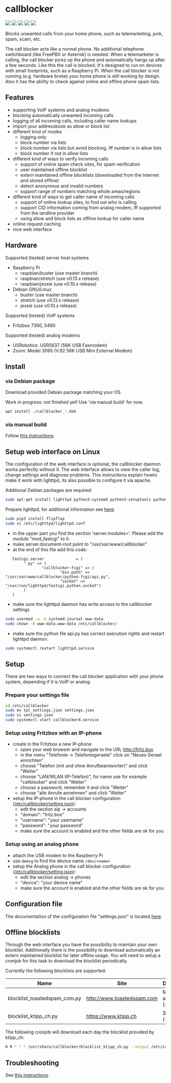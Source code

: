 # callblocker

![](https://github.com/pamapa/callblocker/workflows/Test/badge.svg)
![](https://github.com/pamapa/callblocker/workflows/Frontend/badge.svg)
![](https://github.com/pamapa/callblocker/workflows/Debian/badge.svg)
![](https://github.com/pamapa/callblocker/workflows/Raspbian/badge.svg)
![](https://github.com/pamapa/callblocker/workflows/Ubuntu/badge.svg)

Blocks unwanted calls from your home phone, such as telemarketing, junk, spam, scam, etc.

The call blocker acts like a normal phone. No additional telephone switchboard (like FreePBX or Asterisk) is needed. When a telemarketer is calling, the call blocker picks up the phone and automatically hangs up after a few seconds. Like this the call is blocked. It's designed to run on devices with small footprints, such as a Raspberry Pi. When the call blocker is not running (e.g. hardware broke) your home phone is still working by design. Also it has the ability to check against online and offline phone spam lists.


## Features
- supporting VoIP systems and analog modems
- blocking automatically unwanted incoming calls
- logging of all incoming calls, including caller name lookups
- import your addressbook as allow or block list
- different kind of modes
  - logging only
  - block number via lists
  - block number via lists but avoid blocking, iff number is in allow lists
  - block number if not in allow lists
- different kind of ways to verify incoming calls
  - support of online spam check sites, for spam verification
  - user maintained offline blocklist
  - extern maintained offline blocklists (downloaded from the Internet and stored offline)
  - detect anonymous and invalid numbers
  - support range of numbers matching whole areas/regions
- different kind of ways to get caller name of incoming calls
  - support of online lookup sites, to find out who is calling
  - support CID information coming from analog modem, iff supported from the landline provider
  - using allow and block lists as offline lookup for caller name
- online request caching
- nice web interface


## Hardware
Supported (tested) server host systems
- Raspberry Pi
  - raspbian/buster (use master branch)
  - raspbian/stretch (use v0.13.x release)
  - raspbian/jessie (use v0.10.x release)
- Debian GNU/Linux
  - buster (use master branch)
  - stretch (use v0.13.x release)
  - jessie (use v0.10.x release)

Supported (tested) VoIP systems
- Fritzbox 7390, 5490

Supported (tested) analog modems
- USRobotics: USR5637 (56K USB Faxmodem)
- Zoom: Model 3095 (V.92 56K USB Mini External Modem)


## Install

### via Debian package
Download provided Debian package matching your OS.

Work in progress: not finished yet! Use 'via manual build' for now.

```bash
apt install ./callblocker_*.deb
```

### via manual build
Follow [this instructions](/docs/development.md).


## <a name="webInterface"></a> Setup web interface on Linux
The configuration of the web interface is optional, the callblocker daemon works perfectly without it.
The web interface allows to view the caller log, change settings and diagnose problems. This instructions
explain howto make it work with lighttpd, its also possible to configure it via apache.

Additional Debian packages are required:
```bash
sudo apt-get install lighttpd python3-systemd python3-setuptools python3-wheel
```

Prepare lighttpd, for additional information
see [here](http://redmine.lighttpd.net/projects/lighttpd/wiki/Docs_ModFastCGI):
```bash
sudo pip3 install flipflop
sudo vi /etc/lighttpd/lighttpd.conf
```
- in the upper part you find the section 'server.modules='. Please add the module "mod_fastcgi" to it.
- make server.document-root point to "/usr/var/www/callblocker"
- at the end of this file add this code:
```section
   fastcgi.server              = (
        ".py" => (
                "callblocker-fcgi" => (
                        "bin-path" => "/usr/var/www/callblocker/python-fcgi/api.py",
                        "socket" => "/var/run/lighttpd/fastcgi.python.socket")
        )
   )
```
- make sure the lighttpd daemon has write access to the callblocker settings
```bash
sudo usermod -a -G systemd-journal www-data
sudo chown -R www-data.www-data /etc/callblocker/
```
- make sure the python file api.py has correct execution rights and restart lighttpd daemon.
```bash
sudo systemctl restart lighttpd.service
```


## Setup
There are two ways to connect the call blocker application with your phone system, depending if it is VoIP or analog. 

### Prepare your settings file
```bash
cd /etc/callblocker
sudo mv tpl_settings.json settings.json
sudo vi settings.json
sudo systemctl start callblockerd.service
```

### Setup using Fritzbox with an IP-phone
- create in the Fritzbox a new IP-phone
  - open your web browser and navigate to the URL http://fritz.box
  - in the menu "Telefonie -> Telefoniegeraete" click on "Neues Geraet einrichten"
  - choose "Telefon (mit und ohne Anrufbeantworter)" and click "Weiter"
  - choose "LAN/WLAN (IP-Telefon)", for name use for example "callblocker" and click "Weiter"
  - choose a password, remember it and click "Weiter"
  - choose "alle Anrufe annehmen" and click "Weiter"
- setup the IP-phone in the call blocker configuration ([/etc/callblocker/setting.json](/etc/callblocker/README.md)):
  - edit the section sip -> accounts
  - "domain":   "fritz.box"
  - "username": "your username"
  - "password": "your password"
  - make sure the account is enabled and the other fields are ok for you


### Setup using an analog phone
- attach the USB modem to the Raspberry Pi
- use `dmesg` to find the device name `/dev/<name>`
- setup the Analog phone in the call blocker configuration ([/etc/callblocker/setting.json](/etc/callblocker/README.md)):
  - edit the section analog -> phones
  - "device": "your device name"
  - make sure the account is enabled and the other fields are ok for you


## Configuration file
The documentation of the configuration file "settings.json" is located [here](/etc/callblocker/README.md).


## Offline blocklists
Through the web interface you have the possibility to maintain your own blocklist. Additionally there is the
possibility to download automatically an extern maintained blocklist for later offline usage. You will need to
setup a cronjob for this task to download the blocklist periodically.

Currently the following blocklists are supported:

Name                         | Site                       | Description
----                         | ----                       | -----------
blocklist_toastedspam_com.py | http://www.toastedspam.com | Mostly USA and Canada (+1)
blocklist_ktipp_ch.py        | https://www.ktipp.ch       | Switzerland (+41)

The following cronjob will download each day the blocklist provided by ktipp_ch:
```bash
0 0 * * * /usr/share/callblocker/blocklist_ktipp_ch.py --output /etc/callblocker/blocklists/ >/dev/null 2>&1
```


## Troubleshooting
See [this instructions](/docs/troubleshooting.md).

